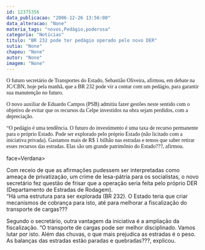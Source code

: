 ```yaml
---
id: 12375356
data_publicacao: "2006-12-26 13:56:00"
data_alteracao: "None"
materia_tags: "novos,Pedágio,poderosa"
categoria: "Notícias"
titulo: "BR 232 pode ter pedágio operado pelo novo DER"
sutia: "None"
chapeu: "None"
autor: "None"
imagem: "None"
---
```

<p><P><FONT face=Verdana>O futuro secretário de Transportes do Estado, Sebastião Oliveira, afirmou, em debate na JC/CBN, hoje pela manhã, que a BR 232 pode vir a contar com um pedágio, para garantir sua manutenção no futuro.</FONT></P></p>
<p><P><FONT face=Verdana>O novo auxiliar de Eduardo Campos (PSB) admitiu fazer gestões neste sentido com o objetivo de evitar que os recursos da Celpe investidos na obra sejam perdidos, com a depreciação.</FONT></P></p>
<p><P><FONT face=Verdana>“O pedágio é uma tendência. O futuro do investimento é uma taxa de recurso permanente para o próprio Estado. Pode ser explorado pelo próprio Estado (não licitado com a iniciativa privada). Gastamos mais de R$ 1 bilhão nas estradas e temos que saber retirar esses recursos das estradas. Elas são um grande patrimônio do Estado???, afirmou.</FONT></P><FONT</p>
<p> face=Verdana></p>
<p><P>Com receio de que as afirmações pudessem ser interpretadas como ameaça de privatização, um crime de lesa-pátria para os socialistas, o novo secretário fez questão de frisar que a operação seria feita pelo próprio DER (Departamento de Estradas de Rodagem).<BR>“Há uma estrutura para ser explorada (BR 232). O Estado teria que criar mecanismos de cobrança para isto, até para melhorar a fiscalização do transporte de cargas???</P></p>
<p><P>Segundo o secretário, outra vantagem da iniciativa é a ampliação da fiscalização. “O transporte de cargas pode ser melhor disciplinado. Vamos lutar por isto. Além das chuvas, o que mais prejudica as estradas é o peso. As balanças das estradas estão paradas e quebradas???, explicou.</FONT></P> </p>

